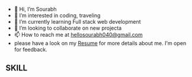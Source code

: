 - 👋 Hi, I’m Sourabh
- 👀 I’m interested in coding, traveling
- 🌱 I’m currently learning Full stack web development
- 💞️ I’m looking to collaborate on new projecta
- 📫 How to reach me at hellosourabh040@gmail.com
- please have a look on my <a href="https://drive.google.com/file/d/1rD7yealy0cyey-qmSCUcZWbBG2nsrU-W/view?usp=sharing"> Resume</a> for more details about me. I'm open for feedback.

<h2>SKILL</h2>



<!---
sour7/sour7 is a ✨ special ✨ repository because its `README.md` (this file) appears on your GitHub profile.
You can click the Preview link to take a look at your changes.
--->
